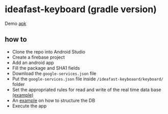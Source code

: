 # ideafast-keyboard (gradle version)
Demo [apk](https://drive.google.com/file/d/1-Kc-QFskSjKkx0u_EFXAwMzgJk0d1H5W/view?usp=sharing)

## how to 
  - Clone the repo into Android Studio
  - Create a firebase project
  - Add an android app
  - Fill the package and SHA1 fields
  - Download the ```google-services.json``` file
  - Put the ```google-services.json``` file inside ```/ideafast-keyboaard/keyboard/``` folder
  - Set the appropriated rules for read and write of the real time data base [(example)](https://www.notion.so/Rules-8cf11adaa63844a6af802a17ad083fd7)
  - An [example](https://www.notion.so/Database-strucutre-4a51b19b3bf843bc9ed6a01285417c0a) on how to structure the DB
  - Execute the app
